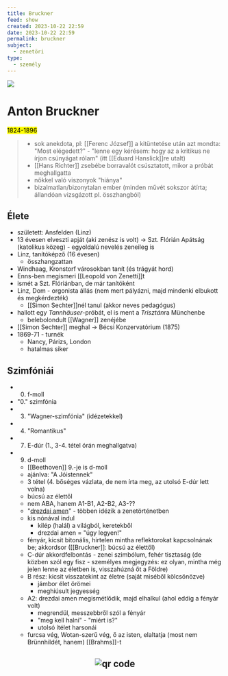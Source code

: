 ```yaml
---
title: Bruckner
feed: show
created: 2023-10-22 22:59
date: 2023-10-22 22:59
permalink: bruckner
subject:
  - zenetöri
type:
  - személy
---
```

![](https://www.orchestralart.com/wp-content/uploads/2022/01/bruckner_anton-800x800.jpg)
# Anton Bruckner
<mark>1824-1896</mark>

> - sok anekdota, pl: [[Ferenc József]] a kitüntetése után azt mondta: "Most elégedett?" - "lenne egy kérésem: hogy az a kritikus ne írjon csúnyágat rólam" (itt [[Eduard Hanslick]]re utalt)
> - [[Hans Richter]] zsebébe borravalót csúsztatott, mikor a próbát meghallgatta
> - nőkkel való viszonyok "hiánya"
> - bizalmatlan/bizonytalan ember (minden művét sokszor átírta; állandóan vizsgázott pl. összhangból)

## Élete
- született: Ansfelden (Linz)
- 13 évesen elveszti apját (aki zenész is volt) -> Szt. Flórián Apátság (katolikus közeg) - egyoldalú nevelés zeneileg is
- Linz, tanítóképző (16 évesen)
	- összhangzattan
- Windhaag, Kronstorf városokban tanít (és trágyát hord)
- Enns-ben megismeri [[Leopold von Zenetti]]t
- ismét a Szt. Flóriánban, de már tanítóként
- Linz, Dom - orgonista állás (nem mert pályázni, majd mindenki elbukott és megkérdezték)
	- [[Simon Sechter]]nél tanul (akkor neves pedagógus)
- hallott egy *Tannhäuser*-próbát, el is ment a *Trisztán*ra Münchenbe
	- belebolondult [[Wagner]] zenéjébe
- [[Simon Sechter]] meghal -> Bécsi Konzervatórium (1875)
- 1869-71 - turnék
	- Nancy, Párizs, London
	- hatalmas siker

## Szimfóniái

- 00. f-moll
- "0." szimfónia
- 3. "Wagner-szimfónia" (idézetekkel)
- 4. "Romantikus"
- 7. E-dúr (1., 3-4. tétel órán meghallgatva)
- 9. d-moll
	- [[Beethoven]] 9.-je is d-moll
	- ajánlva: "A Jóistennek"
	- 3 tétel (4. bőséges vázlata, de nem írta meg, az utolsó E-dúr lett volna)
	- búcsú az élettől
	- nem ABA, hanem A1-B1, A2-B2, A3-??
	- "[drezdai amen](https://www.wikiwand.com/en/Dresden_amen)" - többen idézik a zenetörténetben
	- kis nónával indul
		- kilép (halál) a világból, keretekből
		- drezdai amen = "úgy legyen!"
	- fényár, kicsit bitonális, hirtelen mintha reflektorokat kapcsolnának be; akkordsor ([[Bruckner]]: búcsú az élettől)
	- C-dúr akkordfelbontás - zenei szimbólum, fehér tisztaság (de közben szól egy fisz - személyes megjegyzés: ez olyan, mintha még jelen lenne az életben is, visszahúzná őt a Földre)
	- B rész: kicsit visszatekint az életre (saját miséből kölcsönözve)
		- jámbor élet örömei
		- meghiúsult jegyesség
	- A2: drezdai amen megismétlődik, majd elhalkul (ahol eddig a fényár volt)
		- megrendül, messzebbről szól a fényár
		- "meg kell halni" - "miért is?"
		- utolsó ítélet harsonái
	- furcsa vég, Wotan-szerű vég, ő az isten, elaltatja (most nem Brünnhildét, hanem) [[Brahms]]-t




## <p style="text-align: center;"><img src="https://chart.googleapis.com/chart?cht=qr&chl=https://notes.andrasdenes.com/bruckner&chs=180x180&choe=UTF-8&chld=L|2" alt="qr code"></p>

